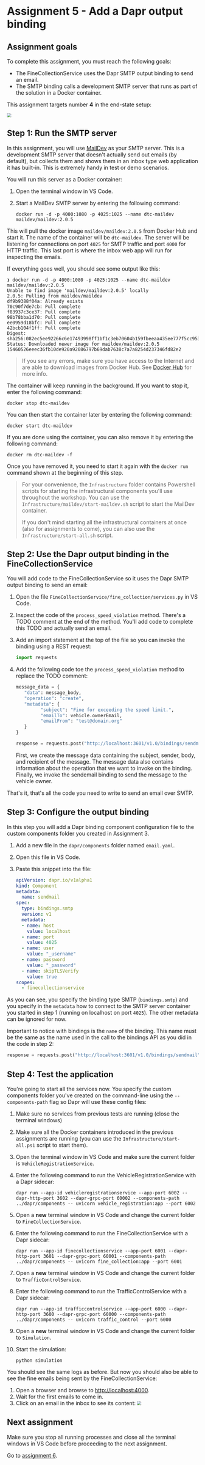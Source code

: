 # Assignment 5 - Add a Dapr output binding

## Assignment goals

To complete this assignment, you must reach the following goals:

- The FineCollectionService uses the Dapr SMTP output binding to send an email.
- The SMTP binding calls a development SMTP server that runs as part of the solution in a Docker container.

This assignment targets number **4** in the end-state setup:

<img src="../img/dapr-setup.png" style="zoom: 67%;" />

## Step 1: Run the SMTP server

In this assignment, you will use [MailDev](https://github.com/maildev/maildev) as your SMTP server. This is a 
development SMTP server that doesn't actually send out emails (by default), but collects them and shows them in an
inbox type web application it has built-in. This is extremely handy in test or demo scenarios.

You will run this server as a Docker container:

1. Open the terminal window in VS Code.

1. Start a MailDev SMTP server by entering the following command:

   ```console
   docker run -d -p 4000:1080 -p 4025:1025 --name dtc-maildev maildev/maildev:2.0.5
   ```

This will pull the docker image `maildev/maildev:2.0.5` from Docker Hub and start it. The name of the container will
be `dtc-maildev`. The server will be listening for connections on port `4025` for SMTP traffic and port `4000` for HTTP
traffic. This last port is where the inbox web app will run for inspecting the emails.

If everything goes well, you should see some output like this:

```console
❯ docker run -d -p 4000:1080 -p 4025:1025 --name dtc-maildev maildev/maildev:2.0.5
Unable to find image 'maildev/maildev:2.0.5' locally
2.0.5: Pulling from maildev/maildev
df9b9388f04a: Already exists
70c90f7de7cb: Pull complete
f83937c3ce37: Pull complete
98b78bba1d70: Pull complete
ee0959d18bfc: Pull complete
42bcb104f1ff: Pull complete
Digest: sha256:082ec5ee92266c6e17493998ff1bf1c3eb70604b159fbeeaa435ee777f5cc953
Status: Downloaded newer image for maildev/maildev:2.0.5
15460526eeec36fb10de920a92086797b69dab7638c7a7a8254d237346fd82e2
```

> If you see any errors, make sure you have access to the Internet and are able to download images from Docker Hub.
See [Docker Hub](https://hub.docker.com/) for more info.

The container will keep running in the background. If you want to stop it, enter the following command:

```console
docker stop dtc-maildev
```

You can then start the container later by entering the following command:

```console
docker start dtc-maildev
```

If you are done using the container, you can also remove it by entering the following command:

```console
docker rm dtc-maildev -f
```

Once you have removed it, you need to start it again with the `docker run` command shown at the beginning of this step.

> For your convenience, the `Infrastructure` folder contains Powershell scripts for starting the infrastructural
> components you'll use throughout the workshop. You can use the `Infrastructure/maildev/start-maildev.sh` script to
> start the MailDev container.
>
> If you don't mind starting all the infrastructural containers at once (also for assignments to come), you can also
> use the `Infrastructure/start-all.sh` script.

## Step 2: Use the Dapr output binding in the FineCollectionService

You will add code to the FineCollectionService so it uses the Dapr SMTP output binding to send an email:

1. Open the file `FineCollectionService/fine_collection/services.py` in VS Code.

1. Inspect the code of the `process_speed_violation` method. There's a TODO comment at the end of the method. You'll
   add code to complete this TODO and actually send an email.

1. Add an import statement at the top of the file so you can invoke the binding using a REST request:

     ```python
     import requests
     ```

1. Add the following code toe the `process_speed_violation` method to replace the TODO comment:

   ```python
   message_data = {
      "data": message_body,
      "operation": "create",
      "metadata": {
            "subject": "Fine for exceeding the speed limit.",
            "emailTo": vehicle.ownerEmail,
            "emailFrom": "test@domain.org"
      }
   }
   
   response = requests.post("http://localhost:3601/v1.0/bindings/sendmail", json=message_data)
   ```

   First, we create the message data containing the subject, sender, body, and recipient of the message.
   The message data also contains information about the operation that we want to invoke on the binding.
   Finally, we invoke the sendemail binding to send the message to the vehicle owner.

That's it, that's all the code you need to write to send an email over SMTP.  

## Step 3: Configure the output binding

In this step you will add a Dapr binding component configuration file to the custom components folder you created in
Assignment 3.

1. Add a new file in the `dapr/components` folder named `email.yaml`.

1. Open this file in VS Code.

1. Paste this snippet into the file:

   ```yaml
   apiVersion: dapr.io/v1alpha1
   kind: Component
   metadata:
     name: sendmail
   spec:
     type: bindings.smtp
     version: v1
     metadata:
     - name: host
       value: localhost
     - name: port
       value: 4025
     - name: user
       value: "_username"
     - name: password
       value: "_password"
     - name: skipTLSVerify
       value: true
   scopes:
     - finecollectionservice
   ```

As you can see, you specify the binding type SMTP (`bindings.smtp`) and you specify in the `metadata` how to connect to
the SMTP server container you started in step 1 (running on localhost on port `4025`). The other metadata can be
ignored for now.

Important to notice with bindings is the `name` of the binding. This name must be the same as the name used in the call
to the bindings API as you did in the code in step 2:

```python
response = requests.post("http://localhost:3601/v1.0/bindings/sendmail", json=message_data)
```

## Step 4: Test the application

You're going to start all the services now. You specify the custom components folder you've created on the command-line
using the `--components-path` flag so Dapr will use these config files:

1. Make sure no services from previous tests are running (close the terminal windows)

1. Make sure all the Docker containers introduced in the previous assignments are running (you can use the
   `Infrastructure/start-all.ps1` script to start them).

1. Open the terminal window in VS Code and make sure the current folder is `VehicleRegistrationService`.

1. Enter the following command to run the VehicleRegistrationService with a Dapr sidecar:

   ```console
   dapr run --app-id vehicleregistrationservice --app-port 6002 --dapr-http-port 3602 --dapr-grpc-port 60002 --components-path ../dapr/components -- uvicorn vehicle_registration:app --port 6002
   ```

1. Open a **new** terminal window in VS Code and change the current folder to `FineCollectionService`.

1. Enter the following command to run the FineCollectionService with a Dapr sidecar:

   ```console
   dapr run --app-id finecollectionservice --app-port 6001 --dapr-http-port 3601 --dapr-grpc-port 60001 --components-path ../dapr/components -- uvicorn fine_collection:app --port 6001
   ```

1. Open a **new** terminal window in VS Code and change the current folder to `TrafficControlService`.

1. Enter the following command to run the TrafficControlService with a Dapr sidecar:

   ```console
   dapr run --app-id trafficcontrolservice --app-port 6000 --dapr-http-port 3600 --dapr-grpc-port 60000 --components-path ../dapr/components -- uvicorn traffic_control --port 6000
   ```

1. Open a **new** terminal window in VS Code and change the current folder to `Simulation`.

1. Start the simulation:

   ```console
   python simulation
   ```

You should see the same logs as before. But now you should also be able to see the fine emails being sent by the
FineCollectionService:

1. Open a browser and browse to [http://localhost:4000](http://localhost:4000).
1. Wait for the first emails to come in.
1. Click on an email in the inbox to see its content:
   <img src="img/inbox.png" style="zoom:67%;" />

## Next assignment

Make sure you stop all running processes and close all the terminal windows in VS Code before proceeding to the next
assignment.

Go to [assignment 6](../Assignment06/README.md).
